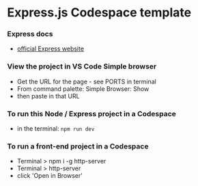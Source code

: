# Express.js Codespace template

### Express docs

- [official Express website](https://expressjs.com)

### View the project in VS Code Simple browser

- Get the URL for the page - see PORTS in terminal
- From command palette: Simple Browser: Show
- then paste in that URL

### To run this Node / Express project in a Codespace

- in the terminal: `npm run dev`

### To run a front-end project in a Codespace

- Terminal > npm i -g http-server
- Terminal > http-server
- click 'Open in Browser'
